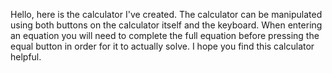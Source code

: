 Hello, here is the calculator I've created. The calculator can be manipulated using both buttons on the calculator itself and the keyboard. When entering an equation you will need to complete the full equation before pressing the equal button in order for it to actually solve. I hope you find this calculator helpful. 
